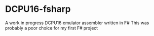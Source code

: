 # DCPU16-fsharp

A work in progress DCPU16 emulator assembler written in F#
This was probably a poor choice for my first F# project
